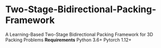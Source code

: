 # Two-Stage-Bidirectional-Packing-Framework
A Learning-Based Two-Stage Bidirectional Packing Framework for 3D Packing Problems
**Requirements**
Python 3.6+
Pytorch 1.12+
